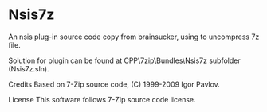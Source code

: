 # Nsis7z
An nsis plug-in source code copy from brainsucker, using to uncompress 7z file. 

Solution for plugin can be found at CPP\7zip\Bundles\Nsis7z subfolder (Nsis7z.sln).

Credits
Based on 7-Zip source code, (C) 1999-2009 Igor Pavlov.

License
This software follows 7-Zip source code license.
